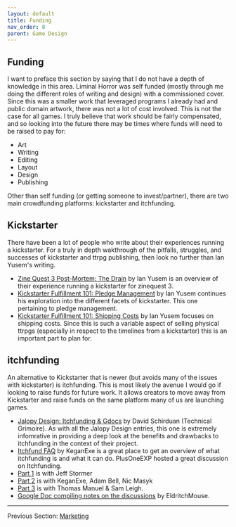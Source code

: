 ```yaml
---
layout: default
title: Funding
nav_order: 8
parent: Game Design
---
```


## Funding
I want to preface this section by saying that I do not have a depth of knowledge in this area. Liminal Horror was self funded (mostly through me doing the different roles of writing and design) with a commissioned cover. Since this was a smaller work that leveraged programs I already had and public domain artwork, there was not a lot of cost involved. This is not the case for all games. I truly believe that work should be fairly compensated, and so looking into the future there may be times where funds will need to be raised to pay for:
- Art
- Writing
- Editing
- Layout
- Design
- Publishing

Other than self funding (or getting someone to invest/partner), there are two main crowdfunding platforms: kickstarter and itchfunding.

## Kickstarter
 There have been a lot of people who write about their experiences running a kickstarter. For a truly in depth wakthrough of the pitfalls, struggles, and successes of kickstarter and ttrpg publishing, then look no further than Ian Yusem's writing.
 - [Zine Quest 3 Post-Mortem: The Drain](http://uncannyspheres.blogspot.com/2021/03/zine-quest-3-post-mortem-drain.html) by Ian Yusem is an overview of their experience running a kickstarter for zinequest 3.
 - [Kickstarter Fulfillment 101: Pledge Management](http://uncannyspheres.blogspot.com/2021/07/kickstarter-fulfillment-blueprint-1.html) by Ian Yusem continues his exploration into the different facets of kickstarter. This one pertaining to pledge management.
 - [Kickstarter Fulfillment 101: Shipping Costs](http://uncannyspheres.blogspot.com/2021/08/kickstarter-fulfillment-blueprint-2.html) by Ian Yusem focuses on shipping costs. Since this is such a variable aspect of selling physical ttrpgs (especially in respect to the timelines from a kickstarter) this is an important part to plan for.

## itchfunding
An alternative to Kickstarter that is newer (but avoids many of the issues with kickstarter) is itchfunding. This is most likely the avenue I would go if looking to raise funds for future work. It allows creators to move away from Kickstarter and raise funds on the same platform many of us are launching games.
- [Jalopy Design: Itchfunding & Gdocs](https://www.technicalgrimoire.com/david/2021/11/jalopyitchgdocs) by David Schirduan (Technical Grimoire). As with all the Jalopy Design entries, this one is extremely infomrative in providing a deep look at the benefits and drawbacks to itchfunding in the context of their project.
- [Itchfund FAQ](https://itchfunding.games/#faq) by KeganExe is a great place to get an overview of what itchfunding is and what it can do.
PlusOneEXP hosted a great discussion on Itchfunding.
- [Part 1](https://www.youtube.com/watch?v=clNyEWtF1Yo&ab_channel=PlusOneExp) is with Jeff Stormer
- [Part 2](https://www.youtube.com/watch?v=o5FJiCCoe5c&ab_channel=PlusOneExp) is with KeganExe, Adam Bell, Nic Masyk
- [Part 3](https://www.youtube.com/watch?v=LpsOqZ4sAWU&ab_channel=PlusOneExp) is with Thomas Manuel & Sam Leigh.
- [Google Doc compiling notes on the discussions](https://docs.google.com/document/d/1MW7uZ2LS2BHGA2bZlZ9LwgCSzVZAVhzeHF4crxtUeQU/edit#heading=h.s68hu2kptye4) by EldritchMouse.

---
Previous Section: [Marketing](https://goblinarchives.github.io/LiminalHorror/Game%20Design/Marketing/)
